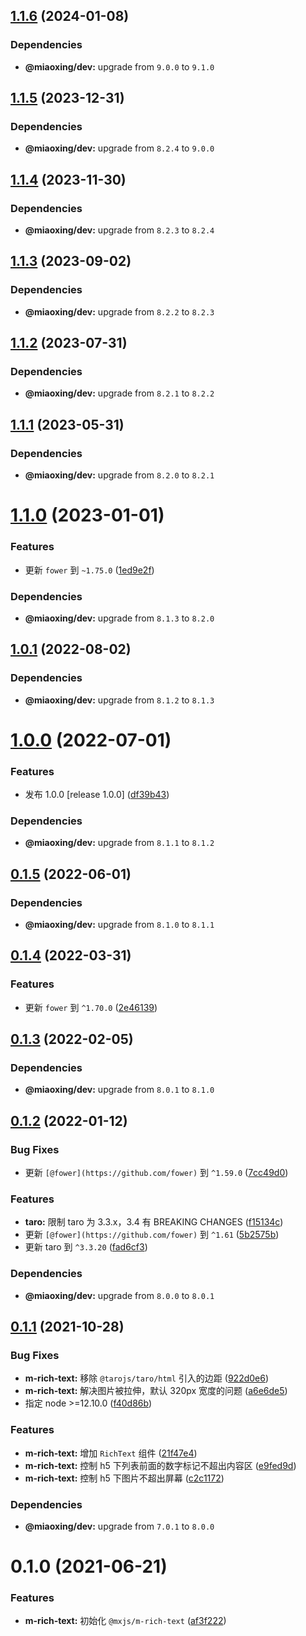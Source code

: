 ## [1.1.6](https://github.com/miaoxing/mxjs-m-rich-text/compare/v1.1.5...v1.1.6) (2024-01-08)





### Dependencies

* **@miaoxing/dev:** upgrade from `9.0.0` to `9.1.0`

## [1.1.5](https://github.com/miaoxing/mxjs-m-rich-text/compare/v1.1.4...v1.1.5) (2023-12-31)





### Dependencies

* **@miaoxing/dev:** upgrade from `8.2.4` to `9.0.0`

## [1.1.4](https://github.com/miaoxing/mxjs-m-rich-text/compare/v1.1.3...v1.1.4) (2023-11-30)





### Dependencies

* **@miaoxing/dev:** upgrade from `8.2.3` to `8.2.4`

## [1.1.3](https://github.com/miaoxing/mxjs-m-rich-text/compare/v1.1.2...v1.1.3) (2023-09-02)





### Dependencies

* **@miaoxing/dev:** upgrade from `8.2.2` to `8.2.3`

## [1.1.2](https://github.com/miaoxing/mxjs-m-rich-text/compare/v1.1.1...v1.1.2) (2023-07-31)





### Dependencies

* **@miaoxing/dev:** upgrade from `8.2.1` to `8.2.2`

## [1.1.1](https://github.com/miaoxing/mxjs-m-rich-text/compare/v1.1.0...v1.1.1) (2023-05-31)





### Dependencies

* **@miaoxing/dev:** upgrade from `8.2.0` to `8.2.1`

# [1.1.0](https://github.com/miaoxing/mxjs-m-rich-text/compare/v1.0.1...v1.1.0) (2023-01-01)


### Features

* 更新 `fower` 到 `~1.75.0` ([1ed9e2f](https://github.com/miaoxing/mxjs-m-rich-text/commit/1ed9e2ffcb82486d6eac75797575d9e991deca9b))





### Dependencies

* **@miaoxing/dev:** upgrade from `8.1.3` to `8.2.0`

## [1.0.1](https://github.com/miaoxing/mxjs-m-rich-text/compare/v1.0.0...v1.0.1) (2022-08-02)





### Dependencies

* **@miaoxing/dev:** upgrade from `8.1.2` to `8.1.3`

# [1.0.0](https://github.com/miaoxing/mxjs-m-rich-text/compare/v0.1.5...v1.0.0) (2022-07-01)


### Features

* 发布 1.0.0 [release 1.0.0] ([df39b43](https://github.com/miaoxing/mxjs-m-rich-text/commit/df39b431fb8d098a050b4c93000492d60e3f9813))





### Dependencies

* **@miaoxing/dev:** upgrade from `8.1.1` to `8.1.2`

## [0.1.5](https://github.com/miaoxing/mxjs-m-rich-text/compare/v0.1.4...v0.1.5) (2022-06-01)





### Dependencies

* **@miaoxing/dev:** upgrade from `8.1.0` to `8.1.1`

## [0.1.4](https://github.com/miaoxing/mxjs-m-rich-text/compare/v0.1.3...v0.1.4) (2022-03-31)


### Features

* 更新 `fower` 到 `^1.70.0` ([2e46139](https://github.com/miaoxing/mxjs-m-rich-text/commit/2e461392a5c21b546ca037598a935e19192ee62e))

## [0.1.3](https://github.com/miaoxing/mxjs-m-rich-text/compare/v0.1.2...v0.1.3) (2022-02-05)





### Dependencies

* **@miaoxing/dev:** upgrade from `8.0.1` to `8.1.0`

## [0.1.2](https://github.com/miaoxing/mxjs-m-rich-text/compare/v0.1.1...v0.1.2) (2022-01-12)


### Bug Fixes

* 更新 `[@fower](https://github.com/fower)` 到 `^1.59.0` ([7cc49d0](https://github.com/miaoxing/mxjs-m-rich-text/commit/7cc49d03563e3d94baa7ca4464ceaf6a61f2a2df))


### Features

* **taro:** 限制 taro 为 3.3.x，3.4 有 BREAKING CHANGES ([f15134c](https://github.com/miaoxing/mxjs-m-rich-text/commit/f15134c74aafc133525193b861eae35558abdd60))
* 更新 `[@fower](https://github.com/fower)` 到 `^1.61` ([5b2575b](https://github.com/miaoxing/mxjs-m-rich-text/commit/5b2575b2643a49a89be21260914a4be2b05ca3aa))
* 更新 taro 到 `^3.3.20` ([fad6cf3](https://github.com/miaoxing/mxjs-m-rich-text/commit/fad6cf33cfa7ab3fde79879995d2150c4a06d73c))





### Dependencies

* **@miaoxing/dev:** upgrade from `8.0.0` to `8.0.1`

## [0.1.1](https://github.com/miaoxing/mxjs-m-rich-text/compare/v0.1.0...v0.1.1) (2021-10-28)


### Bug Fixes

* **m-rich-text:** 移除 `@tarojs/taro/html` 引入的边距 ([922d0e6](https://github.com/miaoxing/mxjs-m-rich-text/commit/922d0e6997a0933a1e92823c9d2e95eb94befa37))
* **m-rich-text:** 解决图片被拉伸，默认 320px 宽度的问题 ([a6e6de5](https://github.com/miaoxing/mxjs-m-rich-text/commit/a6e6de52a96552198168721d916a525e4dd966a4))
* 指定 node >=12.10.0 ([f40d86b](https://github.com/miaoxing/mxjs-m-rich-text/commit/f40d86b865c40b3dfd2556f6f639c40b23d0dfbb))


### Features

* **m-rich-text:** 增加 `RichText` 组件 ([21f47e4](https://github.com/miaoxing/mxjs-m-rich-text/commit/21f47e494bd07d4f2b267d9b7216ea1c21b833d6))
* **m-rich-text:** 控制 h5 下列表前面的数字标记不超出内容区 ([e9fed9d](https://github.com/miaoxing/mxjs-m-rich-text/commit/e9fed9d1e0a47ec7943cc5fd22f4e1e34df014bc))
* **m-rich-text:** 控制 h5 下图片不超出屏幕 ([c2c1172](https://github.com/miaoxing/mxjs-m-rich-text/commit/c2c117205b56bce038cb9b1c9ab68ca4fd3f86f4))





### Dependencies

* **@miaoxing/dev:** upgrade from `7.0.1` to `8.0.0`

# 0.1.0 (2021-06-21)


### Features

* **m-rich-text:** 初始化 `@mxjs/m-rich-text` ([af3f222](https://github.com/miaoxing/mxjs-m-rich-text/commit/af3f22217c27babaa208d9fb4e8269faed4a638d))
